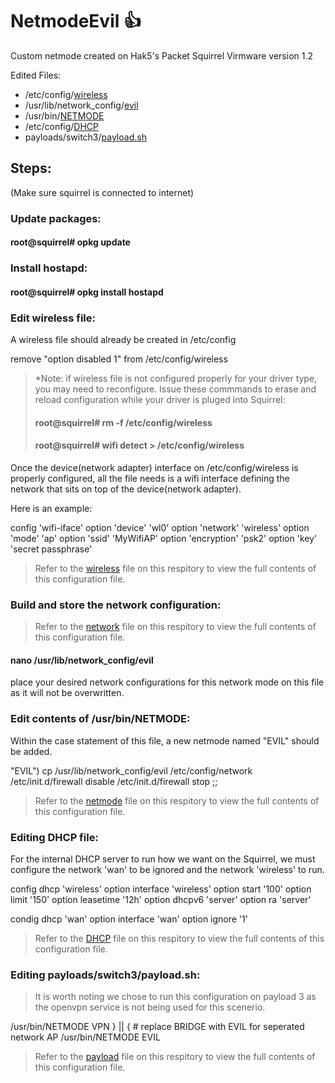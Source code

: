 # NetmodeEvil :+1:
Custom netmode created on Hak5's Packet Squirrel
Virmware version 1.2

Edited Files:
- /etc/config/[wireless](https://github.com/interminable10/NetmodeEvil/blob/master/config/wireless)
- /usr/lib/network_config/[evil](https://github.com/interminable10/NetmodeEvil/blob/master/config/evil)
- /usr/bin/[NETMODE](https://github.com/interminable10/NetmodeEvil/blob/master/config/netmode)
- /etc/config/[DHCP](https://github.com/interminable10/NetmodeEvil/blob/master/config/DHCP)
- payloads/switch3/[payload.sh](https://github.com/interminable10/NetmodeEvil/blob/master/config/payload)


## Steps:

(Make sure squirrel is connected to internet)

### Update packages:
#### root@squirrel# opkg update



### Install hostapd:
#### root@squirrel# opkg install hostapd



### Edit wireless file:
A wireless file should already be created in /etc/config

remove "option disabled 1" from  /etc/config/wireless

> *Note: if wireless file is not configured properly for your driver type, you may need to reconfigure. 
> Issue these commmands to erase and reload configuration while your driver is pluged into Squirrel:
> #### root@squirrel# rm -f /etc/config/wireless
> #### root@squirrel# wifi detect > /etc/config/wireless 


Once the device(network adapter) interface on /etc/config/wireless is properly configured, all the file needs is a wifi interface defining the network that sits on top of the device(network adapter).

Here is an example: 

config 'wifi-iface'
option 'device'     'wl0'
option 'network'    'wireless'
option 'mode'       'ap'
option 'ssid'       'MyWifiAP'
option 'encryption' 'psk2'
option 'key'        'secret passphrase'

> Refer to the [wireless](https://github.com/interminable10/NetmodeEvil/blob/master/config/wireless) file on this respitory to view the full contents of this configuration file.




### Build and store the network configuration:
> Refer to the [network](https://github.com/interminable10/NetmodeEvil/blob/master/config/network) file on this respitory to view the full contents of this configuration file.
#### nano /usr/lib/network_config/evil
place your desired network configurations for this network mode on this file as it will not be overwritten.





### Edit contents of /usr/bin/NETMODE:
Within the case statement of this file, a new netmode named "EVIL" should be added.

"EVIL") cp /usr/lib/network_config/evil /etc/config/network
		/etc/init.d/firewall disable
		/etc/init.d/firewall stop
		;;
    
> Refer to the [netmode](https://github.com/interminable10/NetmodeEvil/blob/master/config/netmode) file on this respitory to view the full contents of this configuration file.





### Editing DHCP file:
For the internal DHCP server to run how we want on the Squirrel, we must configure the network 'wan' to be ignored and the network 'wireless' to run. 

config dhcp 'wireless'
	option interface 'wireless'
	option start '100'
	option limit '150'
	option leasetime '12h'
	option dhcpv6 'server'
	option ra 'server'

condig dhcp 'wan'
	option interface 'wan'
	option ignore '1'
	
 > Refer to the [DHCP](https://github.com/interminable10/NetmodeEvil/blob/master/config/DHCP) file on this respitory to view the full contents of this configuration file.






### Editing payloads/switch3/payload.sh:

> It is worth noting we chose to run this configuration on payload 3 as the openvpn service is not being used for 
> this scenerio.

  /usr/bin/NETMODE VPN
} || {
	# replace BRIDGE with EVIL for seperated network AP
	/usr/bin/NETMODE EVIL
  
> Refer to the [payload](https://github.com/interminable10/NetmodeEvil/blob/master/config/payload) file on this respitory to view the full contents of this configuration file.





